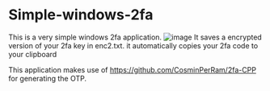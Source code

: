 # Simple-windows-2fa
This is a very simple windows 2fa application.
![image](resources\DemoShot.png)
It saves a encrypted version of your 2fa key in enc2.txt.
it automatically copies your 2fa code to your clipboard

This application makes use of https://github.com/CosminPerRam/2fa-CPP for generating the OTP.
